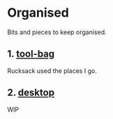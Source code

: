 # Organised

Bits and pieces to keep organised.

## 1. [tool-bag](https://github.com/MadeforMaking/organised/tree/master/tool-bag/)

Rucksack used the places I go.

## 2. [desktop]()

WIP

